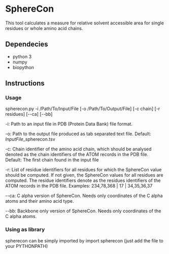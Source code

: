 # SphereCon
This tool calculates a measure for relative solvent accessible area for single residues or whole amino acid chains.
## Dependecies
* python 3
* numpy
* biopython
## Instructions
### Usage
spherecon.py -i /Path/To/Input/File [-o /Path/To/Output/File] [-c chain] [-r residues] [--ca] [--bb]

-i:     Path to an input file in PDB (Protein Data Bank) file format.

-o:     Path to the output file produced as tab separated text file.
        Default: *InputFile*_spherecon.tsv

-c:     Chain identifier of the amino acid chain, which should be analysed denoted as the chain identifiers of the ATOM records in the PDB file.
        Default: The first chain found in the input file

-r:     List of residue identifiers for all residues for which the SphereCon value should be computed. If not given, the SphereCon values for all residues are computed.
        The residue identifiers denote as the residues identifiers of the ATOM records in the PDB file.
        Examples: 234,78,368 | 17 | 34,35,36,37

--ca:   C alpha version of SphereCon. Needs only coordinates of the C alpha atoms and their amino acid type.

--bb:   Backbone only version of SphereCon. Needs only coordinates of the C alpha atoms.
### Using as library
spherecon can be simply imported by
import spherecon
(just add the file to your PYTHONPATH)
